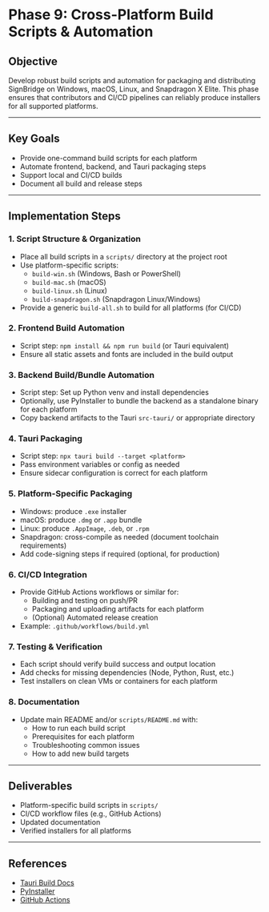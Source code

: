 # Phase 9: Cross-Platform Build Scripts & Automation

## Objective
Develop robust build scripts and automation for packaging and distributing SignBridge on Windows, macOS, Linux, and Snapdragon X Elite. This phase ensures that contributors and CI/CD pipelines can reliably produce installers for all supported platforms.

---

## Key Goals
- Provide one-command build scripts for each platform
- Automate frontend, backend, and Tauri packaging steps
- Support local and CI/CD builds
- Document all build and release steps

---

## Implementation Steps

### 1. **Script Structure & Organization**
- Place all build scripts in a `scripts/` directory at the project root
- Use platform-specific scripts:
  - `build-win.sh` (Windows, Bash or PowerShell)
  - `build-mac.sh` (macOS)
  - `build-linux.sh` (Linux)
  - `build-snapdragon.sh` (Snapdragon Linux/Windows)
- Provide a generic `build-all.sh` to build for all platforms (for CI/CD)

### 2. **Frontend Build Automation**
- Script step: `npm install && npm run build` (or Tauri equivalent)
- Ensure all static assets and fonts are included in the build output

### 3. **Backend Build/Bundle Automation**
- Script step: Set up Python venv and install dependencies
- Optionally, use PyInstaller to bundle the backend as a standalone binary for each platform
- Copy backend artifacts to the Tauri `src-tauri/` or appropriate directory

### 4. **Tauri Packaging**
- Script step: `npx tauri build --target <platform>`
- Pass environment variables or config as needed
- Ensure sidecar configuration is correct for each platform

### 5. **Platform-Specific Packaging**
- Windows: produce `.exe` installer
- macOS: produce `.dmg` or `.app` bundle
- Linux: produce `.AppImage`, `.deb`, or `.rpm`
- Snapdragon: cross-compile as needed (document toolchain requirements)
- Add code-signing steps if required (optional, for production)

### 6. **CI/CD Integration**
- Provide GitHub Actions workflows or similar for:
  - Building and testing on push/PR
  - Packaging and uploading artifacts for each platform
  - (Optional) Automated release creation
- Example: `.github/workflows/build.yml`

### 7. **Testing & Verification**
- Each script should verify build success and output location
- Add checks for missing dependencies (Node, Python, Rust, etc.)
- Test installers on clean VMs or containers for each platform

### 8. **Documentation**
- Update main README and/or `scripts/README.md` with:
  - How to run each build script
  - Prerequisites for each platform
  - Troubleshooting common issues
  - How to add new build targets

---

## Deliverables
- Platform-specific build scripts in `scripts/`
- CI/CD workflow files (e.g., GitHub Actions)
- Updated documentation
- Verified installers for all platforms

---

## References
- [Tauri Build Docs](https://tauri.app/v1/guides/building/)
- [PyInstaller](https://pyinstaller.org/)
- [GitHub Actions](https://docs.github.com/en/actions) 